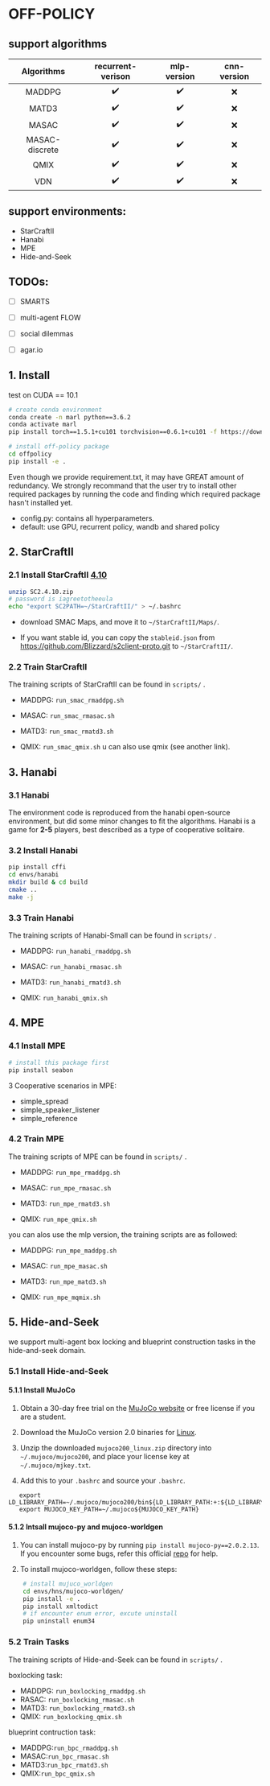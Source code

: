 # OFF-POLICY 

## support algorithms

| Algorithms | recurrent-verison  |    mlp-version     | cnn-version |
| :--------: | :----------------: | :----------------: | :---------: |
|   MADDPG   | :heavy_check_mark: | :heavy_check_mark: |     :x:     |
|   MATD3    | :heavy_check_mark: | :heavy_check_mark: |     :x:     |
|   MASAC    | :heavy_check_mark: | :heavy_check_mark: |     :x:     |
|   MASAC-discrete    | :heavy_check_mark: | :heavy_check_mark: |     :x:     |
|    QMIX    | :heavy_check_mark: | :heavy_check_mark: |     :x:     |
|    VDN     | :heavy_check_mark: | :heavy_check_mark: |     :x:     |


## support environments:

- StarCraftII
- Hanabi
- MPE
- Hide-and-Seek

## TODOs:

- [ ] SMARTS
- [ ] multi-agent FLOW
- [ ] social dilemmas
- [ ] agar.io



## 1. Install

test on CUDA == 10.1

``` Bash
# create conda environment
conda create -n marl python==3.6.2
conda activate marl
pip install torch==1.5.1+cu101 torchvision==0.6.1+cu101 -f https://download.pytorch.org/whl/torch_stable.html

# install off-policy package
cd offpolicy
pip install -e .
```

Even though we provide requirement.txt, it may have GREAT amount of redundancy. We strongly recommand that the user try to install other required packages by running the code and finding which required package hasn't installed yet.

* config.py: contains all hyperparameters.
* default: use GPU, recurrent policy, wandb and shared policy

## 2. StarCraftII

### 2.1 Install StarCraftII [4.10](http://blzdistsc2-a.akamaihd.net/Linux/SC2.4.10.zip)

   

``` Bash
unzip SC2.4.10.zip
# password is iagreetotheeula
echo "export SC2PATH=~/StarCraftII/" > ~/.bashrc
```

* download SMAC Maps, and move it to `~/StarCraftII/Maps/`.

* If you want stable id, you can copy the `stableid.json` from https://github.com/Blizzard/s2client-proto.git to `~/StarCraftII/`.

### 2.2 Train StarCraftII

The training scripts of StarCraftII can be found in `scripts/` . 

* MADDPG: `run_smac_rmaddpg.sh`

* MASAC: `run_smac_rmasac.sh`

* MATD3: `run_smac_rmatd3.sh`

* QMIX: `run_smac_qmix.sh` u can also use qmix (see another link).

## 3. Hanabi

### 3.1 Hanabi

The environment code is reproduced from the hanabi open-source environment, but did some minor changes to fit the algorithms. Hanabi is a game for **2-5** players, best described as a type of cooperative solitaire.

### 3.2 Install Hanabi 

``` Bash
pip install cffi
cd envs/hanabi
mkdir build & cd build
cmake ..
make -j
```

### 3.3 Train Hanabi

The training scripts of Hanabi-Small can be found in `scripts/` . 

* MADDPG: `run_hanabi_rmaddpg.sh`

* MASAC: `run_hanabi_rmasac.sh`

* MATD3: `run_hanabi_rmatd3.sh`

* QMIX: `run_hanabi_qmix.sh`

## 4. MPE

### 4.1 Install MPE

``` Bash
# install this package first
pip install seabon
```

3 Cooperative scenarios in MPE:

* simple_spread
* simple_speaker_listener
* simple_reference

### 4.2 Train MPE

The training scripts of MPE can be found in `scripts/` . 

* MADDPG: `run_mpe_rmaddpg.sh`

* MASAC: `run_mpe_rmasac.sh`

* MATD3: `run_mpe_rmatd3.sh`

* QMIX: `run_mpe_qmix.sh`

you can alos use the mlp version, the training scripts are as followed: 

* MADDPG: `run_mpe_maddpg.sh`

* MASAC: `run_mpe_masac.sh`

* MATD3: `run_mpe_matd3.sh`

* QMIX: `run_mpe_mqmix.sh`

## 5. Hide-and-Seek

we support multi-agent box locking and blueprint construction tasks in the hide-and-seek domain.

### 5.1 Install Hide-and-Seek

#### 5.1.1 Install MuJoCo

1. Obtain a 30-day free trial on the [MuJoCo website](https://www.roboti.us/license.html) or free license if you are a student. 

2. Download the MuJoCo version 2.0 binaries for [Linux](https://www.roboti.us/download/mujoco200_linux.zip).

3. Unzip the downloaded `mujoco200_linux.zip` directory into `~/.mujoco/mujoco200`, and place your license key at `~/.mujoco/mjkey.txt`.

4. Add this to your `.bashrc` and source your `.bashrc`.

   

``` 
   export LD_LIBRARY_PATH=~/.mujoco/mujoco200/bin${LD_LIBRARY_PATH:+:${LD_LIBRARY_PATH}}
   export MUJOCO_KEY_PATH=~/.mujoco${MUJOCO_KEY_PATH}
```

#### 5.1.2 Intsall mujoco-py and mujoco-worldgen

1. You can install mujoco-py by running `pip install mujoco-py==2.0.2.13`. If you encounter some bugs, refer this official [repo](https://github.com/openai/mujoco-py) for help.

2. To install mujoco-worldgen, follow these steps:

   

``` Bash
    # install mujuco_worldgen
    cd envs/hns/mujoco-worldgen/
    pip install -e .
    pip install xmltodict
    # if encounter enum error, excute uninstall
    pip uninstall enum34
```

### 5.2 Train Tasks

The training scripts of Hide-and-Seek can be found in `scripts/` . 

boxlocking task:

* MADDPG: `run_boxlocking_rmaddpg.sh`
* RASAC: `run_boxlocking_rmasac.sh`
* MATD3: `run_boxlocking_rmatd3.sh`
* QMIX: `run_boxlocking_qmix.sh`

blueprint contruction task:

* MADDPG:`run_bpc_rmaddpg.sh`
* MASAC:`run_bpc_rmasac.sh`
* MATD3:`run_bpc_rmatd3.sh`
* QMIX:`run_bpc_qmix.sh`
